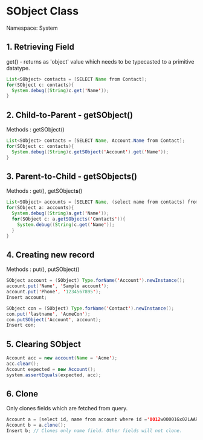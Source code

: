 # SObject Class

Namespace: System

## 1. Retrieving Field

get() - returns as 'object' value which needs to be typecasted to a primitive datatype.

``` java
List<SObject> contacts = [SELECT Name from Contact];
for(SObject c: contacts){
  System.debug((String)c.get('Name'));
}
```

## 2. Child-to-Parent - getSObject()

Methods : getSObject()

``` java
List<SObject> contacts = [SELECT Name, Account.Name from Contact];
for(SObject c: contacts){
  System.debug((String)c.getSObject('Account').get('Name'));
}
```

## 3. Parent-to-Child - getSObjects()

Methods : get(), getSObject**s**()

``` java
List<SObject> accounts = [SELECT Name, (select name from contacts) from Account];
for(SObject a: accounts){
  System.debug((String)a.get('Name'));
  for(SObject c: a.getSObjects('Contacts')){
    System.debug((String)c.get('Name'));
  } 
}
```

## 4. Creating new record

Methods : put(), putSObject()

``` java
SObject account = (SObject) Type.forName('Account').newInstance();
account.put('Name', 'Sample account');
account.put('Phone', '1234567895');
Insert account;

SObject con = (SObject) Type.forName('Contact').newInstance();
con.put('lastname', 'AcmeCon');
con.putSObject('Account', account);
Insert con;
```

## 5. Clearing SObject

``` java
Account acc = new account(Name = 'Acme');
acc.clear();
Account expected = new Account();
system.assertEquals(expected, acc);
```

## 6. Clone

Only clones fields which are fetched from query.

``` java
Account a = [select id, name from account where id ='0012w00001Gx02LAAR'];
Account b = a.clone();
Insert b; // Clones only name field. Other fields will not clone.
```

